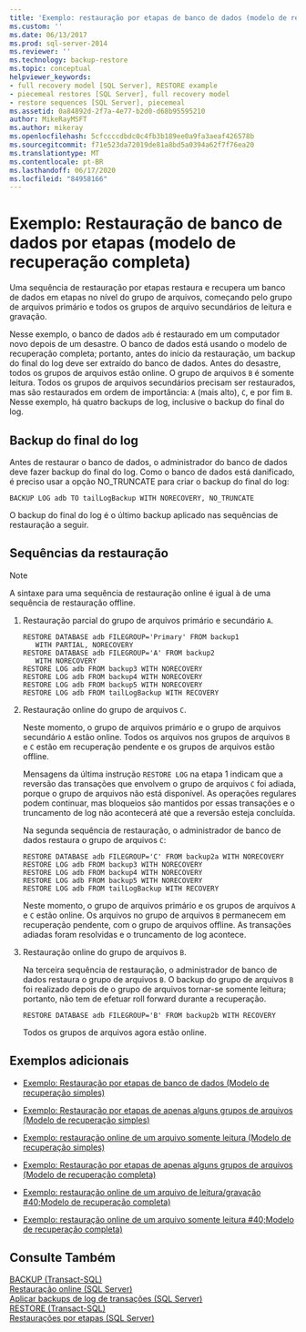 ```yaml
---
title: 'Exemplo: restauração por etapas de banco de dados (modelo de recuperação completa) | Microsoft Docs'
ms.custom: ''
ms.date: 06/13/2017
ms.prod: sql-server-2014
ms.reviewer: ''
ms.technology: backup-restore
ms.topic: conceptual
helpviewer_keywords:
- full recovery model [SQL Server], RESTORE example
- piecemeal restores [SQL Server], full recovery model
- restore sequences [SQL Server], piecemeal
ms.assetid: 0a84892d-2f7a-4e77-b2d0-d68b95595210
author: MikeRayMSFT
ms.author: mikeray
ms.openlocfilehash: 5cfccccdbdc0c4fb3b189ee0a9fa3aeaf426578b
ms.sourcegitcommit: f71e523da72019de81a8bd5a0394a62f7f76ea20
ms.translationtype: MT
ms.contentlocale: pt-BR
ms.lasthandoff: 06/17/2020
ms.locfileid: "84958166"
---
```

# <a name="example-piecemeal-restore-of-database-full-recovery-model"></a>Exemplo: Restauração de banco de dados por etapas (modelo de recuperação completa)
  Uma sequência de restauração por etapas restaura e recupera um banco de dados em etapas no nível do grupo de arquivos, começando pelo grupo de arquivos primário e todos os grupos de arquivo secundários de leitura e gravação.  
  
 Nesse exemplo, o banco de dados `adb` é restaurado em um computador novo depois de um desastre. O banco de dados está usando o modelo de recuperação completa; portanto, antes do início da restauração, um backup do final do log deve ser extraído do banco de dados. Antes do desastre, todos os grupos de arquivos estão online. O grupo de arquivos `B` é somente leitura. Todos os grupos de arquivos secundários precisam ser restaurados, mas são restaurados em ordem de importância: `A` (mais alto), `C`, e por fim `B`. Nesse exemplo, há quatro backups de log, inclusive o backup do final do log.  
  
## <a name="tail-log-backup"></a>Backup do final do log  
 Antes de restaurar o banco de dados, o administrador do banco de dados deve fazer backup do final do log. Como o banco de dados está danificado, é preciso usar a opção NO_TRUNCATE para criar o backup do final do log:  
  
```  
BACKUP LOG adb TO tailLogBackup WITH NORECOVERY, NO_TRUNCATE  
```  
  
 O backup do final do log é o último backup aplicado nas sequências de restauração a seguir.  
  
## <a name="restore-sequences"></a>Sequências da restauração  
  
> [!NOTE]  
>  A sintaxe para uma sequência de restauração online é igual à de uma sequência de restauração offline.  
  
1.  Restauração parcial do grupo de arquivos primário e secundário `A`.  
  
    ```  
    RESTORE DATABASE adb FILEGROUP='Primary' FROM backup1   
       WITH PARTIAL, NORECOVERY  
    RESTORE DATABASE adb FILEGROUP='A' FROM backup2   
       WITH NORECOVERY  
    RESTORE LOG adb FROM backup3 WITH NORECOVERY  
    RESTORE LOG adb FROM backup4 WITH NORECOVERY  
    RESTORE LOG adb FROM backup5 WITH NORECOVERY  
    RESTORE LOG adb FROM tailLogBackup WITH RECOVERY  
    ```  
  
2.  Restauração online do grupo de arquivos `C`.  
  
     Neste momento, o grupo de arquivos primário e o grupo de arquivos secundário `A` estão online. Todos os arquivos nos grupos de arquivos `B` e `C` estão em recuperação pendente e os grupos de arquivos estão offline.  
  
     Mensagens da última instrução `RESTORE LOG` na etapa 1 indicam que a reversão das transações que envolvem o grupo de arquivos `C` foi adiada, porque o grupo de arquivos não está disponível. As operações regulares podem continuar, mas bloqueios são mantidos por essas transações e o truncamento de log não acontecerá até que a reversão esteja concluída.  
  
     Na segunda sequência de restauração, o administrador de banco de dados restaura o grupo de arquivos `C`:  
  
    ```  
    RESTORE DATABASE adb FILEGROUP='C' FROM backup2a WITH NORECOVERY  
    RESTORE LOG adb FROM backup3 WITH NORECOVERY  
    RESTORE LOG adb FROM backup4 WITH NORECOVERY  
    RESTORE LOG adb FROM backup5 WITH NORECOVERY  
    RESTORE LOG adb FROM tailLogBackup WITH RECOVERY  
    ```  
  
     Neste momento, o grupo de arquivos primário e os grupos de arquivos `A` e `C` estão online. Os arquivos no grupo de arquivos `B` permanecem em recuperação pendente, com o grupo de arquivos offline. As transações adiadas foram resolvidas e o truncamento de log acontece.  
  
3.  Restauração online do grupo de arquivos `B`.  
  
     Na terceira sequência de restauração, o administrador de banco de dados restaura o grupo de arquivos `B`. O backup do grupo de arquivos `B` foi realizado depois de o grupo de arquivos tornar-se somente leitura; portanto, não tem de efetuar roll forward durante a recuperação.  
  
    ```  
    RESTORE DATABASE adb FILEGROUP='B' FROM backup2b WITH RECOVERY  
    ```  
  
     Todos os grupos de arquivos agora estão online.  
  
## <a name="additional-examples"></a>Exemplos adicionais  
  
-   [Exemplo: Restauração por etapas de banco de dados &#40;Modelo de recuperação simples&#41;](example-piecemeal-restore-of-database-simple-recovery-model.md)  
  
-   [Exemplo: Restauração por etapas de apenas alguns grupos de arquivos &#40;Modelo de recuperação simples&#41;](example-piecemeal-restore-of-only-some-filegroups-simple-recovery-model.md)  
  
-   [Exemplo: restauração online de um arquivo somente leitura &#40;Modelo de recuperação simples&#41;](example-online-restore-of-a-read-only-file-simple-recovery-model.md)  
  
-   [Exemplo: Restauração por etapas de apenas alguns grupos de arquivos &#40;Modelo de recuperação completa&#41;](example-piecemeal-restore-of-only-some-filegroups-full-recovery-model.md)  
  
-   [Exemplo: restauração online de um arquivo de leitura/gravação #40;Modelo de recuperação completa&#41;](example-online-restore-of-a-read-write-file-full-recovery-model.md)  
  
-   [Exemplo: restauração online de um arquivo somente leitura #40;Modelo de recuperação completa&#41;](example-online-restore-of-a-read-only-file-full-recovery-model.md)  
  
## <a name="see-also"></a>Consulte Também  
 [BACKUP &#40;Transact-SQL&#41;](/sql/t-sql/statements/backup-transact-sql)   
 [Restauração online &#40;SQL Server&#41;](online-restore-sql-server.md)   
 [Aplicar backups de log de transações &#40;SQL Server&#41;](transaction-log-backups-sql-server.md)   
 [RESTORE &#40;Transact-SQL&#41;](/sql/t-sql/statements/restore-statements-transact-sql)   
 [Restaurações por etapas &#40;SQL Server&#41;](piecemeal-restores-sql-server.md)  
  
  
